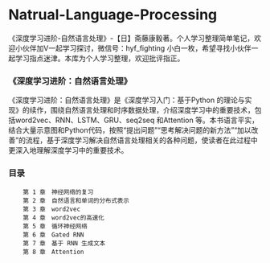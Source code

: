 # Natrual-Language-Processing
《深度学习进阶-自然语言处理》-【日】斋藤康毅著。个人学习整理简单笔记，欢迎小伙伴加V一起学习探讨，微信号：hyf_fighting  小白一枚，希望寻找小伙伴一起学习指点迷津。本库为个人学习整理，欢迎批评指正。


### 《深度学习进阶：自然语言处理》
《深度学习进阶：自然语言处理》是《深度学习入门：基于Python 的理论与实现》的续作，围绕自然语言处理和时序数据处理，介绍深度学习中的重要技术，包括word2vec、RNN、LSTM、GRU、seq2seq 和Attention 等。本书语言平实，结合大量示意图和Python代码，按照“提出问题”“思考解决问题的新方法”“加以改善”的流程，基于深度学习解决自然语言处理相关的各种问题，使读者在此过程中更深入地理解深度学习中的重要技术。 

### 目录
        第 1 章　神经网络的复习 	
        第 2 章　自然语言和单词的分布式表示 	
        第 3 章　word2vec 	
        第 4 章　word2vec的高速化 	
        第 5 章　循环神经网络 	
        第 6 章　Gated RNN 	
        第 7 章　基于 RNN 生成文本 	
        第 8 章　Attention 
